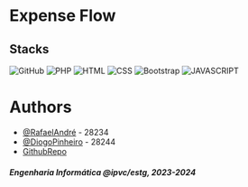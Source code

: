 # Expense Flow

## Stacks

![GitHub](https://img.shields.io/badge/GitHub-100000?style=for-the-badge&logo=github&logoColor=white)
![PHP](https://img.shields.io/badge/PHP-777BB4?style=for-the-badge&logo=php&logoColor=white)
![HTML](https://img.shields.io/badge/HTML5-E34F26?style=for-the-badge&logo=html5&logoColor=white)
![CSS](https://img.shields.io/badge/Python-14354C?style=for-the-badge&logo=python&logoColor=white)
![Bootstrap](https://img.shields.io/badge/bootstrap-%238511FA.svg?style=for-the-badge&logo=bootstrap&logoColor=white)
![JAVASCRIPT](https://img.shields.io/badge/JavaScript-323330?style=for-the-badge&logo=javascript&logoColor=F7DF1E)

# Authors

- [@RafaelAndré](https://github.com/kromenz) - 28234
- [@DiogoPinheiro](https://github.com/diogoPinheiro11) - 28244
- [GithubRepo](https://github.com/diogoPinheiro11/php-project)

#### _Engenharia Informática @ipvc/estg, 2023-2024_
